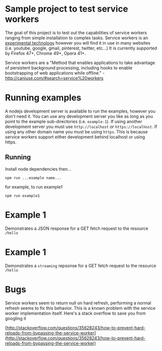 # Sample project to test service workers

The goal of this project is to test out the capabilities of service workers ranging from simple installation to complex tasks. Service workers is an [experimental technology](https://developer.mozilla.org/en-US/docs/Web/API/Service_Worker_API/Using_Service_Workers) however you will find it in use in many websites (i.e. youtube, google, gmail, pinterest, twitter, etc...) It is currently supported by Firefox 47+, Chrome 49+, Opera 41+.

Service workers are a "Method that enables applications to take advantage of persistent background processing, including hooks to enable bootstrapping of web applications while offline." - http://caniuse.com/#search=service%20workers

# Running examples

A nodejs development server is available to run the examples, however you don't need it. You can use any development server you like as long as you point to the example sub-directories (i.e. `example-1`). If using another development server you must use `http://localhost` or `https://localhost`. If using any other domain name you must be using `https`. This is because service workers support either development behind localhost or using https. 

## Running 

Install node dependencies then...

`npm run ...example name...`

for example, to run example1

`npm run example1` 

# Example 1

Demonstrates a JSON response for a GET fetch request to the resource `/hello`

# Example 1

Demonstrates a `streaming` repsonse for a GET fetch request to the resource `/hello`

# Bugs

Service workers seem to return null on hard refresh, performing a normal refresh seems to fix this behavior. This is a known problem with the service worker implementation itself. Here's a stack overflow to save you from googling it

[http://stackoverflow.com/questions/35628243/how-to-prevent-hard-reloads-from-bypassing-the-service-worker](http://stackoverflow.com/questions/35628243/how-to-prevent-hard-reloads-from-bypassing-the-service-worker) 